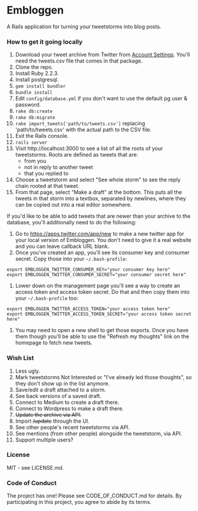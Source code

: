 # Embloggen

A Rails application for turning your tweetstorms into blog posts.

### How to get it going locally

  1. Download your tweet archive from Twitter from [Account Settings][1]. You'll need the tweets.csv file that comes in that package.
  1. Clone the repo.
  1. Install Ruby 2.2.3.
  1. Install postgresql.
  1. `gem install bundler`
  1. `bundle install`
  1. Edit `config/database.yml` if you don't want to use the default pg user & password.
  1. `rake db:create`
  1. `rake db:migrate`
  1. `rake import_tweets['path/to/tweets.csv']` replacing 'path/to/tweets.csv' with the actual path to the CSV file.
  1. Exit the Rails console.
  1. `rails server`
  1. Visit http://localhost:3000 to see a list of all the roots of your tweetstorms. Roots are defined as tweets that are:
      * from you
      * not in reply to another tweet
      * that you replied to
  1. Choose a tweetstorm and select "See whole storm" to see the reply chain rooted at that tweet.
  1. From that page, select "Make a draft" at the bottom. This puts all the tweets in that storm into a textbox, separated by newlines, where they can be copied out into a real editor somewhere.

If you'd like to be able to add tweets that are newer than your archive to the database, you'll additionally need to do the following:

  1. Go to https://apps.twitter.com/app/new to make a new twitter app for your local version of Embloggen. You don't need to give it a real website and you can leave callback URL blank.
  1. Once you've created an app, you'll see its consumer key and consumer secret. Copy those into your `~/.bash-profile`:
```
export EMBLOGGEN_TWITTER_CONSUMER_KEY="your consumer key here"
export EMBLOGGEN_TWITTER_CONSUMER_SECRET="your consumer secret here"
```
  1. Lower down on the management page you'll see a way to create an access token and access token secret. Do that and then copy them into your `~/.bash-profile` too:
```
export EMBLOGGEN_TWITTER_ACCESS_TOKEN="your access token here"
export EMBLOGGEN_TWITTER_ACCESS_TOKEN_SECRET="your access token secret here"
```
  1. You may need to open a new shell to get those exports. Once you have them though you'll be able to use the "Refresh my thoughts" link on the homepage to fetch new tweets.

### Wish List

  1. Less ugly.
  1. Mark tweetstorms Not Interested or "I've already led those thoughts", so they don't show up in the list anymore.
  1. Save/edit a draft attached to a storm.
  1. See back versions of a saved draft.
  1. Connect to Medium to create a draft there.
  1. Connect to Wordpress to make a draft there.
  1. ~~Update the archive via API.~~
  1. Import ~~/update~~ through the UI.
  1. See other people's recent tweetstorms via API.
  1. See mentions (from other people) alongside the tweetstorm, via API.
  1. Support multiple users?

### License

MIT - see LICENSE.md.

### Code of Conduct

The project has one! Please see CODE_OF_CONDUCT.md for details. By participating in this project, you agree to abide by its terms.

[1]: https://twitter.com/settings/account
